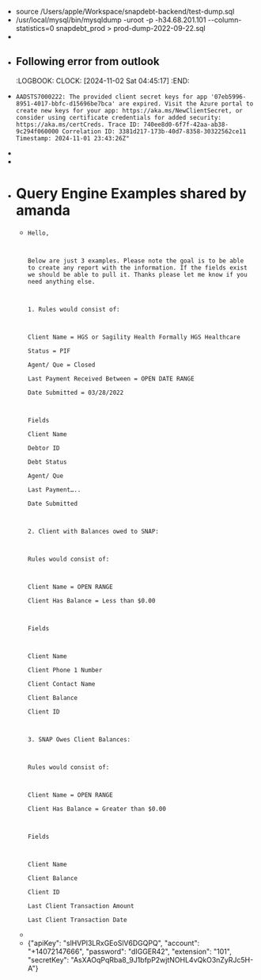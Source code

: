 - source /Users/apple/Workspace/snapdebt-backend/test-dump.sql
- /usr/local/mysql/bin/mysqldump -uroot -p -h34.68.201.101 --column-statistics=0 snapdebt_prod > prod-dump-2022-09-22.sql
-
- ## Following error from outlook
  :LOGBOOK:
  CLOCK: [2024-11-02 Sat 04:45:17]
  :END:
- ```apl
  AADSTS7000222: The provided client secret keys for app '07eb5996-8951-4017-bbfc-d15696be7bca' are expired. Visit the Azure portal to create new keys for your app: https://aka.ms/NewClientSecret, or consider using certificate credentials for added security: https://aka.ms/certCreds. Trace ID: 740ee8d0-6f7f-42aa-ab38-9c294f060000 Correlation ID: 3381d217-173b-40d7-8358-30322562ce11 Timestamp: 2024-11-01 23:43:26Z"
  ```
-
-
- # Query Engine Examples shared by amanda
	- ```apl
	  Hello,
	  
	   
	  
	  Below are just 3 examples. Please note the goal is to be able to create any report with the information. If the fields exist we should be able to pull it. Thanks please let me know if you need anything else.
	  
	   
	  
	  1. Rules would consist of:
	  
	   
	  
	  Client Name = HGS or Sagility Health Formally HGS Healthcare
	  
	  Status = PIF
	  
	  Agent/ Que = Closed
	  
	  Last Payment Received Between = OPEN DATE RANGE
	  
	  Date Submitted = 03/28/2022
	  
	   
	  
	  Fields
	  
	  Client Name
	  
	  Debtor ID
	  
	  Debt Status
	  
	  Agent/ Que
	  
	  Last Payment…..
	  
	  Date Submitted
	  
	   
	  
	  2. Client with Balances owed to SNAP:
	  
	   
	  
	  Rules would consist of:
	  
	   
	  
	  Client Name = OPEN RANGE
	  
	  Client Has Balance = Less than $0.00
	  
	   
	  
	  Fields
	  
	   
	  
	  Client Name
	  
	  Client Phone 1 Number
	  
	  Client Contact Name
	  
	  Client Balance
	  
	  Client ID
	  
	   
	  
	  3. SNAP Owes Client Balances:
	  
	   
	  
	  Rules would consist of:
	  
	   
	  
	  Client Name = OPEN RANGE
	  
	  Client Has Balance = Greater than $0.00
	  
	   
	  
	  Fields
	  
	   
	  
	  Client Name
	  
	  Client Balance
	  
	  Client ID
	  
	  Last Client Transaction Amount
	  
	  Last Client Transaction Date
	  ```
	-
	- {"apiKey": "slHVPl3LRxGEoSlV6DGQPQ", "account": "+14072147666", "password": "dIGGER42", "extension": "101", "secretKey": "AsXAOqPqRba8_9J1bfpP2wjtNOHL4vQkO3nZyRJc5H-A"}